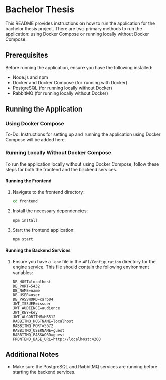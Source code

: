 # Bachelor Thesis

This README provides instructions on how to run the application for the bachelor thesis project. There are two primary methods to run the application: using Docker Compose or running locally without Docker Compose.

## Prerequisites

Before running the application, ensure you have the following installed:

- Node.js and npm
- Docker and Docker Compose (for running with Docker)
- PostgreSQL (for running locally without Docker)
- RabbitMQ (for running locally without Docker)

## Running the Application

### Using Docker Compose

To-Do: Instructions for setting up and running the application using Docker Compose will be added here.

### Running Locally Without Docker Compose

To run the application locally without using Docker Compose, follow these steps for both the frontend and the backend services.

#### Running the Frontend

1. Navigate to the frontend directory:
   ```bash
   cd frontend
   ```
2. Install the necessary dependencies:
   ```bash
   npm install
   ```
3. Start the frontend application:
   ```bash
   npm start
   ```

#### Running the Backend Services

1. Ensure you have a `.env` file in the `API/Configuration` directory for the engine service. This file should contain the following environment variables:

   ```
   DB_HOST=localhost
   DB_PORT=5432
   DB_NAME=name
   DB_USER=user
   DB_PASSWORD=carp04
   JWT_ISSUER=issuer
   JWT_AUDIENCE=audience
   JWT_KEY=key
   JWT_ALGORITHM=HS512
   RABBITMQ_HOSTNAME=localhost
   RABBITMQ_PORT=5672
   RABBITMQ_USERNAME=guest
   RABBITMQ_PASSWORD=guest
   FRONTEND_BASE_URL=http://localhost:4200
   ```

## Additional Notes

- Make sure the PostgreSQL and RabbitMQ services are running before starting the backend services.
